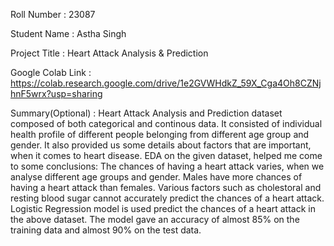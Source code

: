 Roll Number       :   23087

Student Name      :   Astha Singh

Project Title     :   Heart Attack Analysis & Prediction

Google Colab Link :   https://colab.research.google.com/drive/1e2GVWHdkZ_59X_Cga4Oh8CZNjhnF5wrx?usp=sharing

Summary(Optional) :  Heart Attack Analysis and Prediction dataset composed of both categorical and continous data. It consisted of individual health profile of different people belonging from different age group and gender. It also provided us some details about factors that are important, when it comes to heart disease. EDA on the given dataset, helped me come to some conclusions: The chances of having a heart attack varies, when we analyse different age groups and gender. Males have more chances of having a heart attack than females. Various factors such as cholestoral and resting blood sugar cannot accurately predict the chances of a heart attack. Logistic Regression model is used predict the chances of a heart attack in the above dataset. The model gave an accuracy of almost 85% on the training data and almost 90% on the test data.
